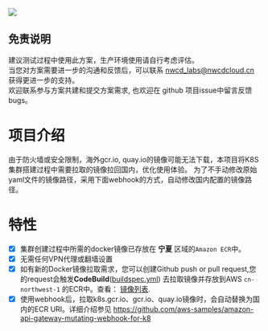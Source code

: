 ![](https://codebuild.ap-northeast-1.amazonaws.com/badges?uuid=eyJlbmNyeXB0ZWREYXRhIjoiU0k4WjlocEs4SXRqWmoxQTd4MzJIUUE1Nk1KU01UODBFTWRjdkRWclB4VDdoTWdjb0M0R2czaVoxWkRRQ041bkFlNlRoR1ArdVV3MHF0eGdyN3lPc3ZzPSIsIml2UGFyYW1ldGVyU3BlYyI6IkdZcnFHOFk5aE9UUmZydkciLCJtYXRlcmlhbFNldFNlcmlhbCI6MX0%3D&branch=master)

## 免责说明
建议测试过程中使用此方案，生产环境使用请自行考虑评估。  
当您对方案需要进一步的沟通和反馈后，可以联系 nwcd_labs@nwcdcloud.cn 获得更进一步的支持。  
欢迎联系参与方案共建和提交方案需求, 也欢迎在 github 项目issue中留言反馈bugs。    


# 项目介绍
由于防火墙或安全限制，海外gcr.io, quay.io的镜像可能无法下载，本项目将K8S集群搭建过程中需要拉取的镜像拉回国内，优化使用体验。
为了不手动修改原始yaml文件的镜像路径，采用下面webhook的方式，自动修改国内配置的镜像路径。

# 特性
- [x] 集群创建过程中所需的docker镜像已存放在 **宁夏** 区域的`Amazon ECR`中。
- [x] 无需任何VPN代理或翻墙设置
- [x] 如有新的Docker镜像拉取需求，您可以创建Github push or pull request,您的request会触发**CodeBuild**([buildspec.yml](./buildspec.yml))  去拉取镜像并存放到AWS `cn-northwest-1` 的ECR中。查看： [镜像列表](./mirror/required-images.txt).
- [x] 使用webhook后，拉取k8s.gcr.io、gcr.io、quay.io镜像时，会自动替换为国内的ECR URI。详细介绍参见 https://github.com/aws-samples/amazon-api-gateway-mutating-webhook-for-k8